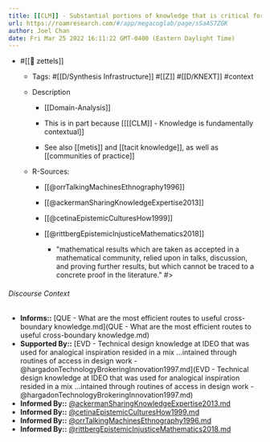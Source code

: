 ```yaml
---
title: [[CLM]] - Substantial portions of knowledge that is critical for innovation are not written down
url: https://roamresearch.com/#/app/megacoglab/page/sSaAS7ZGK
author: Joel Chan
date: Fri Mar 25 2022 16:11:22 GMT-0400 (Eastern Daylight Time)
---
```


- #[[🌲 zettels]]

    - Tags: #[[D/Synthesis Infrastructure]] #[[Z]] #[[D/KNEXT]] #context

    - Description

        - [[Domain-Analysis]]

        - This is in part because [[[[CLM]] - Knowledge is fundamentally contextual]]

        - See also [[metis]] and [[tacit knowledge]], as well as [[communities of practice]]

    - R-Sources:

        - [[@orrTalkingMachinesEthnography1996]]

        - [[@ackermanSharingKnowledgeExpertise2013]]

        - [[@cetinaEpistemicCulturesHow1999]]

        - [[@rittbergEpistemicInjusticeMathematics2018]]

            - "mathematical results which are taken as accepted in a mathematical community, relied upon in talks, discussion, and proving further results, but which cannot be traced to a concrete proof in the literature." #>

###### Discourse Context

- **Informs::** [QUE - What are the most efficient routes to useful cross-boundary knowledge.md](QUE - What are the most efficient routes to useful cross-boundary knowledge.md)
- **Supported By::** [EVD - Technical design knowledge at IDEO that was used for analogical inspiration resided in a mix ...intained through routines of access in design work - @hargadonTechnologyBrokeringInnovation1997.md](EVD - Technical design knowledge at IDEO that was used for analogical inspiration resided in a mix ...intained through routines of access in design work - @hargadonTechnologyBrokeringInnovation1997.md)
- **Informed By::** [@ackermanSharingKnowledgeExpertise2013.md](@ackermanSharingKnowledgeExpertise2013.md)
- **Informed By::** [@cetinaEpistemicCulturesHow1999.md](@cetinaEpistemicCulturesHow1999.md)
- **Informed By::** [@orrTalkingMachinesEthnography1996.md](@orrTalkingMachinesEthnography1996.md)
- **Informed By::** [@rittbergEpistemicInjusticeMathematics2018.md](@rittbergEpistemicInjusticeMathematics2018.md)

